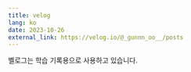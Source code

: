 ```yaml
---
title: velog
lang: ko
date: 2023-10-26
external_link: https://velog.io/@_gunnn_oo__/posts
---
```


벨로그는 학습 기록용으로 사용하고 있습니다.

<!--more-->

